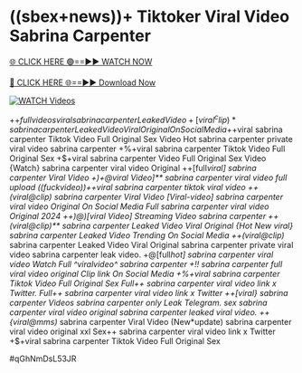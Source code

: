 # ((sbex+news))+ Tiktoker Viral Video Sabrina Carpenter


[🌐 CLICK HERE 🟢==►► WATCH NOW](https://gitload.pages.dev/)

[🔴 CLICK HERE 🌐==►► Download Now](https://gitload.pages.dev/)

[![WATCH Videos](https://i.imgur.com/dJHk4Zq.gif)](https://gitload.pages.dev/)




























+$+full videos viral sabrina carpenter Leaked Video
+[viral^clip)* sabrina carpenter Leaked Video Viral Original On Social Media +$+viral sabrina carpenter Tiktok Video Full Original Sex Video Hot sabrina carpenter private viral video sabrina carpenter +%+viral sabrina carpenter Tiktok Video Full Original Sex +$+viral sabrina carpenter Video Full Original Sex Video {Watch} sabrina carpenter viral video Original
++[full*viral] sabrina carpenter Viral Video
+)+@viral Video]** sabrina carpenter viral video full upload
((fuckvideo))++viral sabrina carpenter tiktok viral video
++(viral@clip) sabrina carpenter Viral Video
[Viral-video] sabrina carpenter viral video Original On Social Media Full sabrina carpenter viral video Original 2024 ++)@)[viral Video] Streaming Video sabrina carpenter ++(viral@clip)** sabrina carpenter Leaked Video Viral Original {Hot New viral} sabrina carpenter Leaked Video Trending On Social Media ++(viral@clip)* sabrina carpenter Leaked Video Viral Original
sabrina carpenter private viral video sabrina carpenter leak video.
+@[full*hot] sabrina carpenter viral video
Watch Full ^viralvideo^ sabrina carpenter
+!! sabrina carpenter full viral video original Clip link On Social Media +%+viral sabrina carpenter Tiktok Video Full Original Sex
Full++ sabrina carpenter viral video link x Twitter. Full++ sabrina carpenter viral video link x Twitter
++[viral} sabrina carpenter Videos sabrina carpenter only Leak Telegram. sex sabrina carpenter viral video original
sabrina carpenter leaked viral video.
++{viral@mms)* sabrina carpenter Viral Video
(New*update) sabrina carpenter viral video original xxl
Sex++ sabrina carpenter viral video link x Twitter
+$+viral sabrina carpenter Tiktok Video Full Original Sex


#qGhNmDsL53JR
